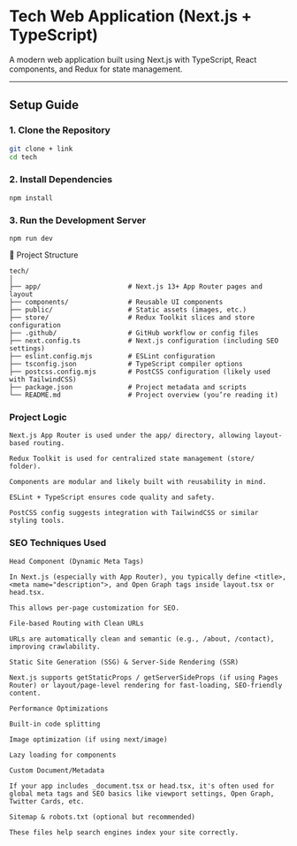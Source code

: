 # Tech Web Application (Next.js + TypeScript)

A modern web application built using Next.js with TypeScript, React components, and Redux for state management.

---

##  Setup Guide

### 1. Clone the Repository

```bash
git clone + link
cd tech
```
### 2. Install Dependencies
```
npm install
```
### 3. Run the Development Server
```
npm run dev
```
📁 Project Structure
```
tech/
│
├── app/                      # Next.js 13+ App Router pages and layout
├── components/               # Reusable UI components
├── public/                   # Static assets (images, etc.)
├── store/                    # Redux Toolkit slices and store configuration
├── .github/                  # GitHub workflow or config files
├── next.config.ts            # Next.js configuration (including SEO settings)
├── eslint.config.mjs         # ESLint configuration
├── tsconfig.json             # TypeScript compiler options
├── postcss.config.mjs        # PostCSS configuration (likely used with TailwindCSS)
├── package.json              # Project metadata and scripts
└── README.md                 # Project overview (you’re reading it)
```
### Project Logic
```
Next.js App Router is used under the app/ directory, allowing layout-based routing.

Redux Toolkit is used for centralized state management (store/ folder).

Components are modular and likely built with reusability in mind.

ESLint + TypeScript ensures code quality and safety.

PostCSS config suggests integration with TailwindCSS or similar styling tools.
```
### SEO Techniques Used
```
Head Component (Dynamic Meta Tags)

In Next.js (especially with App Router), you typically define <title>, <meta name="description">, and Open Graph tags inside layout.tsx or head.tsx.

This allows per-page customization for SEO.

File-based Routing with Clean URLs

URLs are automatically clean and semantic (e.g., /about, /contact), improving crawlability.

Static Site Generation (SSG) & Server-Side Rendering (SSR)

Next.js supports getStaticProps / getServerSideProps (if using Pages Router) or layout/page-level rendering for fast-loading, SEO-friendly content.

Performance Optimizations

Built-in code splitting

Image optimization (if using next/image)

Lazy loading for components

Custom Document/Metadata

If your app includes _document.tsx or head.tsx, it's often used for global meta tags and SEO basics like viewport settings, Open Graph, Twitter Cards, etc.

Sitemap & robots.txt (optional but recommended)

These files help search engines index your site correctly.
```
